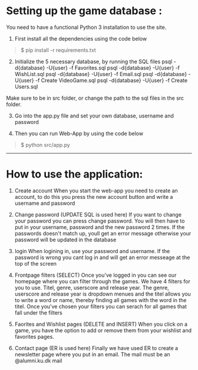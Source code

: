 # Setting up the game database :

You need to have a functional Python 3 installation to use the site. 

1. First install all the dependencies using the code below
>$ pip install -r requirements.txt

2. Initialize the 5 necessary database, by running the SQL files
	  psql -d{database} -U{user} -f Favorites.sql
	  psql -d{database} -U{user} -f WishList.sql
	  psql -d{database} -U{user} -f Email.sql
	  psql -d{database} -U{user} -f Create VideoGame.sql
	  psql -d{database} -U{user} -f Create Users.sql

Make sure to be in src folder, or change the path to the sql files in the src folder.

3. Go into the app.py file and set your own database, username and password

4. Then you can run Web-App by using the code below
>$ python src/app.py

----------------------------------------------------------------------------------------------

# How to use the application:

1. Create account
When you start the web-app you need to create an account, to do this you press the new account button and write a username and password

2. Change password (UPDATE SQL is used here)
If you want to change your password you can press change password. You will then have to put in your username, password and the new password 2 times. If the passwords doesn't match up, youll get an error message otherwise your password will be updated in the database

3. login
When logining in, use your password and username. If the password is wrong you cant log in and will get an error messeage at the top of the screen

4. Frontpage filters (SELECT)
Once you've logged in you can see our homepage where you can filter through the games. We have 4 filters for you to use. Titel, genre, userscore and release year. The genre, userscore and release year is dropdown menues and the titel allows you to write a word or name, thereby finding all games with the word in the titel. Once you've chosen your filters you can serach for all games that fall under the filters 

5. Faorites and Wishlist pages (DELETE and INSERT)
When you click on a game, you have the option to add or remove them from your wishlist and favorites pages.

6. Contact page (ER is used here)
Finally we have used ER to create a newsletter page where you put in an email. The mail must be an @alumni.ku.dk mail



